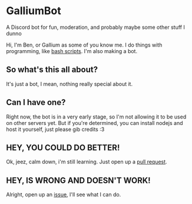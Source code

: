 # GalliumBot
A Discord bot for fun, moderation, and probably maybe some other stuff I dunno

Hi, I'm Ben, or Gallium as some of you know me. I do things with programming, like [bash scripts](https://github.com/benzarr410/command-line-fun). I'm also making a bot.

## So what's this all about?
It's just a bot, I mean, nothing really special about it.
## Can I have one?
Right now, the bot is in a very early stage, so I'm not allowing it to be used on other servers yet. But if you're determined, you can install nodejs and host it yourself, just please gib credits :3
## HEY, YOU COULD DO <insert thing> BETTER!
Ok, jeez, calm down, i'm still learning. Just open up a [pull request](https://github.com/benzarr410/GalliumBot/pulls).
## HEY, <insert thing> IS WRONG AND DOESN'T WORK!
Alright, open up an [issue](https://github.com/benzarr410/GalliumBot/issues), I'll see what I can do.
